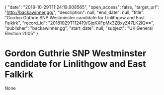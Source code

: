 {
  "date": "2018-10-29T11:24:19.908565", 
  "open_access": false, 
  "target_url": "http://backawinner.gg/", 
  "description": null, 
  "end_date": null, 
  "title": "Gordon Guthrie SNP Westminster candidate for Linlithgow and East Falkirk", 
  "record_id": "20181029T112419/GjqKXFpMx3ZBxyZ47LK2IQ==", 
  "publisher": "backawinner.gg", 
  "start_date": null, 
  "subject": "UK General Election 2005"
}

# Gordon Guthrie SNP Westminster candidate for Linlithgow and East Falkirk

None